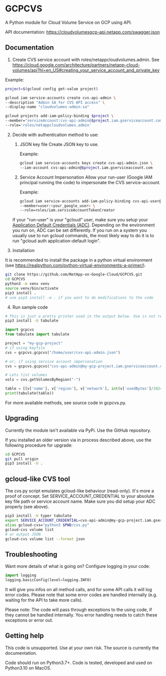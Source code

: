 # GCPCVS

A Python module for Cloud Volume Service on GCP using API.

API documentation: https://cloudvolumesgcp-api.netapp.com/swagger.json

## Documentation


1. Create CVS service account with roles/netappcloudvolumes.admin. See https://cloud.google.com/architecture/partners/netapp-cloud-volumes/api?hl=en_US#creating_your_service_account_and_private_key

Example:
```bash
project=$(gcloud config get-value project)

gcloud iam service-accounts create cvs-api-admin \
--description "Admin SA for CVS API access" \
--display-name "cloudvolumes-admin-sa"

gcloud projects add-iam-policy-binding $project \
--member="serviceAccount:cvs-api-admin@$project.iam.gserviceaccount.com" \
--role='roles/netappcloudvolumes.admin'
```

2. Decide with authentication method to use:
   1. JSON key file
    Create JSON key to use.
    
        Example:
        ```bash
        gcloud iam service-accounts keys create cvs-api-admin.json \
        --iam-account cvs-api-admin@$project.iam.gserviceaccount.com
        ```
   2. Service Account Impersonation
    Allow your run-user (Google IAM principal running the code) to impersonate the CVS service-account.

        Example:
        ```bash
        gcloud iam service-accounts add-iam-policy-binding cvs-api-user@$project.iam.gserviceaccount.com \
        --member=user:<your_google_user> \
        --role=roles/iam.serviceAccountTokenCreator
        ```
    If your "run-user" is your "gcloud" user, make sure you setup your [Application Default Credentials (ADC)](https://google.aip.dev/auth/4110). Depending on the environment you run on, ADC can be set differently. If you run on a system you usually use to run gcloud commands, the most likely way to do it is to run "gcloud auth application-default login".

3. Installation

It is recommended to install the package in a python virtual environment (see https://realpython.com/python-virtual-environments-a-primer/).

```bash
git clone https://github.com/NetApp-on-Google-Cloud/GCPCVS.git
cd GCPCVS
python3 -m venv venv
source venv/bin/activate
pip3 install .
# use pip3 install -e . if you want to do modifications to the code
```
4. Run sample code

```bash
# This is just a pretty printer used in the output below. Use is not required.
pip3 install -U tabulate
```

```python
import gcpcvs
from tabulate import tabulate

project = "my-gcp-project"
# if using keyfile
cvs = gcpcvs.gcpcvs("/home/user/cvs-api-admin.json")

# or, if using service account impersonation
cvs = gcpcvs.gcpcvs("cvs-api-admin@my-gcp-project.iam.gserviceaccount.com")

# Lets list volumes
vols = cvs.getVolumesByRegion("-")

table = [[v['name'], v['region'], v['network'], int(v['usedBytes']/1024**2)] for v in vols]
print(tabulate(table))
``` 
For more available methods, see source code in gcpcvs.py.

## Upgrading

Currently the module isn't available via PyPi. Use the GitHub repository.

If you installed an older version via in process described above, use the following procedure for upgrade:

```bash
cd GCPCVS
git pull origin
pip3 install -U .
```

## gcloud-like CVS tool

The cvs.py script emulates gcloud-like behaviour (read-only). It's more a proof of concept. Set SERVICE_ACCOUNT_CREDENTIAL to your absolute key file path or service account name. Make sure you did setup your ADC properly (see above).

```bash
pip3 install -U typer tabulate
export SERVICE_ACCOUNT_CREDENTIAL=cvs-api-admin@my-gcp-project.iam.gserviceaccount.com
alias gcloud-cvs="python3 $PWD/cvs.py"
gcloud-cvs volume list
# or output JSON
gcloud-cvs volume list --format json
``` 

## Troubleshooting

Want more details of what is going on? Configure logging in your code:

```python
import logging
logging.basicConfig(level=logging.INFO)
```

It will give you infos on all method calls, and for some API calls it will log error codes. Please note that some error codes are handled internally (e.g. waiting for the API to take more calls).

Please note: The code will pass through exceptions to the using code, if they cannot be handled internally. You error handling needs to catch these exceptions or error out.

## Getting help

This code is unsupported. Use at your own risk. The source is currently the documentation.

Code should run on Python3.7+.
Code is tested, developed and used on Python3.10 on MacOS.
